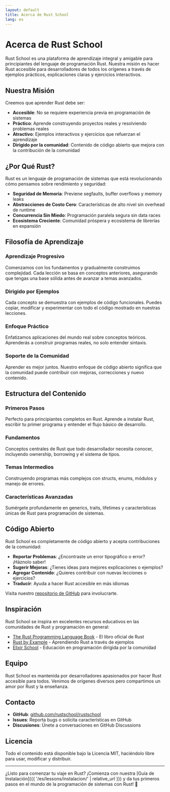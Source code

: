 ```yaml
---
layout: default
title: Acerca de Rust School
lang: es
---
```


# Acerca de Rust School

Rust School es una plataforma de aprendizaje integral y amigable para principiantes del lenguaje de programación Rust. Nuestra misión es hacer Rust accesible para desarrolladores de todos los orígenes a través de ejemplos prácticos, explicaciones claras y ejercicios interactivos.

## Nuestra Misión

Creemos que aprender Rust debe ser:
- **Accesible**: No se requiere experiencia previa en programación de sistemas
- **Práctico**: Aprende construyendo proyectos reales y resolviendo problemas reales
- **Atractivo**: Ejemplos interactivos y ejercicios que refuerzan el aprendizaje
- **Dirigido por la comunidad**: Contenido de código abierto que mejora con la contribución de la comunidad

## ¿Por Qué Rust?

Rust es un lenguaje de programación de sistemas que está revolucionando cómo pensamos sobre rendimiento y seguridad:

- **Seguridad de Memoria**: Previene segfaults, buffer overflows y memory leaks
- **Abstracciones de Costo Cero**: Características de alto nivel sin overhead de runtime
- **Concurrencia Sin Miedo**: Programación paralela segura sin data races
- **Ecosistema Creciente**: Comunidad próspera y ecosistema de librerías en expansión

## Filosofía de Aprendizaje

### Aprendizaje Progresivo
Comenzamos con los fundamentos y gradualmente construimos complejidad. Cada lección se basa en conceptos anteriores, asegurando que tengas una base sólida antes de avanzar a temas avanzados.

### Dirigido por Ejemplos
Cada concepto se demuestra con ejemplos de código funcionales. Puedes copiar, modificar y experimentar con todo el código mostrado en nuestras lecciones.

### Enfoque Práctico
Enfatizamos aplicaciones del mundo real sobre conceptos teóricos. Aprenderás a construir programas reales, no solo entender sintaxis.

### Soporte de la Comunidad
Aprender es mejor juntos. Nuestro enfoque de código abierto significa que la comunidad puede contribuir con mejoras, correcciones y nuevo contenido.

## Estructura del Contenido

### Primeros Pasos
Perfecto para principiantes completos en Rust. Aprende a instalar Rust, escribir tu primer programa y entender el flujo básico de desarrollo.

### Fundamentos
Conceptos centrales de Rust que todo desarrollador necesita conocer, incluyendo ownership, borrowing y el sistema de tipos.

### Temas Intermedios
Construyendo programas más complejos con structs, enums, módulos y manejo de errores.

### Características Avanzadas
Sumérgete profundamente en generics, traits, lifetimes y características únicas de Rust para programación de sistemas.

## Código Abierto

Rust School es completamente de código abierto y acepta contribuciones de la comunidad:

- **Reportar Problemas**: ¿Encontraste un error tipográfico o error? ¡Háznolo saber!
- **Sugerir Mejoras**: ¿Tienes ideas para mejores explicaciones o ejemplos?
- **Agregar Contenido**: ¿Quieres contribuir con nuevas lecciones o ejercicios?
- **Traducir**: Ayuda a hacer Rust accesible en más idiomas

Visita nuestro [repositorio de GitHub](https://github.com/rustschool/rustschool) para involucrarte.

## Inspiración

Rust School se inspira en excelentes recursos educativos en las comunidades de Rust y programación en general:

- [The Rust Programming Language Book](https://doc.rust-lang.org/book/) - El libro oficial de Rust
- [Rust by Example](https://doc.rust-lang.org/stable/rust-by-example/) - Aprendiendo Rust a través de ejemplos
- [Elixir School](https://elixirschool.com/) - Educación en programación dirigida por la comunidad

## Equipo

Rust School es mantenida por desarrolladores apasionados por hacer Rust accesible para todos. Venimos de orígenes diversos pero compartimos un amor por Rust y la enseñanza.

## Contacto

- **GitHub**: [github.com/rustschool/rustschool](https://github.com/rustschool/rustschool)
- **Issues**: Reporta bugs o solicita características en GitHub
- **Discusiones**: Únete a conversaciones en GitHub Discussions

## Licencia

Todo el contenido está disponible bajo la Licencia MIT, haciéndolo libre para usar, modificar y distribuir.

---

¿Listo para comenzar tu viaje en Rust? ¡Comienza con nuestra [Guía de Instalación]({{ '/es/lessons/instalacion/' | relative_url }}) y da tus primeros pasos en el mundo de la programación de sistemas con Rust! 🦀